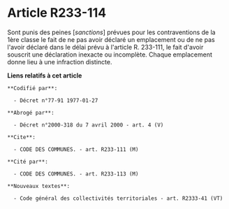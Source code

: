 # Article R233-114

Sont punis des peines [*sanctions*] prévues pour les contraventions de la 1ère classe le fait de ne pas avoir déclaré un
emplacement ou de ne pas l'avoir déclaré dans le délai prévu à l'article R. 233-111, le fait d'avoir souscrit une déclaration
inexacte ou incomplète. Chaque emplacement donne lieu à une infraction distincte.

**Liens relatifs à cet article**

	**Codifié par**:

	  - Décret n°77-91 1977-01-27

	**Abrogé par**:

	  - Décret n°2000-318 du 7 avril 2000 - art. 4 (V)

	**Cite**:

	  - CODE DES COMMUNES. - art. R233-111 (M)

	**Cité par**:

	  - CODE DES COMMUNES. - art. R233-113 (M)

	**Nouveaux textes**:

	  - Code général des collectivités territoriales - art. R2333-41 (VT)
